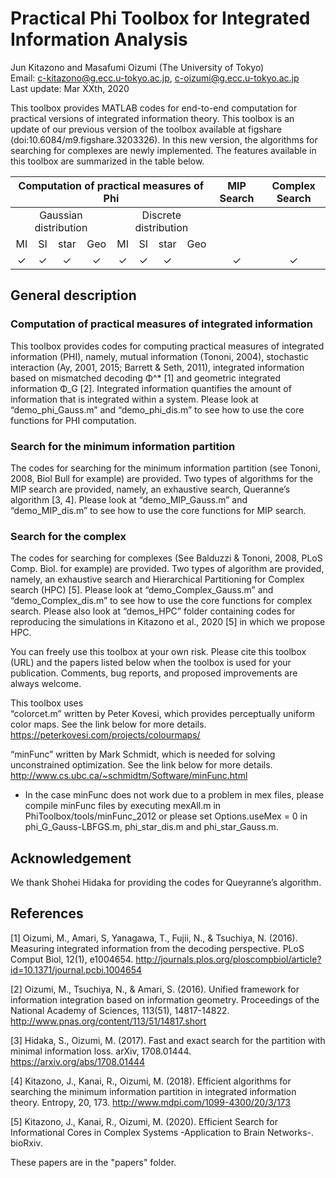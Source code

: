 # Practical Phi Toolbox for Integrated Information Analysis
Jun Kitazono and Masafumi Oizumi (The University of Tokyo)  
Email: c-kitazono@g.ecc.u-tokyo.ac.jp, c-oizumi@g.ecc.u-tokyo.ac.jp  
Last update: Mar XXth, 2020  

This toolbox provides MATLAB codes for end-to-end computation for practical versions of integrated information theory. This toolbox is an update of our previous version of the toolbox available at figshare (doi:10.6084/m9.figshare.3203326). In this new version, the algorithms for searching for complexes are newly implemented. The features available in this toolbox are summarized in the table below.


<table>
    <thead>
        <tr align='center'>
            <th colspan=8>Computation of practical measures of Phi</th> <th>MIP Search</th> <th>Complex Search</th>
        </tr>
    </thead>
    <tbody>
        <tr align='center'>
            <td colspan=4>Gaussian distribution</td>
            <td colspan=4>Discrete distribution</td>
            <td rowspan=2></td>
            <td rowspan=2></td>
        </tr>
        <tr align='center'>
            <td>MI</td>
            <td>SI</td>
            <td>star</td>
            <td>Geo</td>
            <td>MI</td>
            <td>SI</td>
            <td>star</td>
            <td>Geo</td>
        </tr>
        <tr align='center'>
            <td>&#10003;</td> <!-- Gaussian -->
            <td>&#10003;</td>
            <td>&#10003;</td>
            <td>&#10003;</td>
            <td>&#10003;</td> <!-- Discrete -->
            <td>&#10003;</td>
            <td>&#10003;</td>
            <td></td>
            <td>&#10003;</td> <!-- MIP Search -->
            <td>&#10003;</td> <!-- Complex Search -->
        </tr>
    </tbody>
</table>

## General description

### Computation of practical measures of integrated information
This toolbox provides codes for computing practical measures of integrated information (PHI), namely, mutual information (Tononi, 2004), stochastic interaction (Ay, 2001, 2015; Barrett & Seth, 2011), integrated information based on mismatched decoding Φ^* [1] and geometric integrated information Φ_G [2]. Integrated information quantifies the amount of information that is integrated within a system. Please look at “demo_phi_Gauss.m” and “demo_phi_dis.m” to see how to use the core functions for PHI computation. 

### Search for the minimum information partition
The codes for searching for the minimum information partition (see Tononi, 2008, Biol Bull for example) are provided. Two types of algorithms for the MIP search are provided, namely, an exhaustive search, Queranne’s algorithm [3, 4]. Please look at “demo_MIP_Gauss.m” and “demo_MIP_dis.m” to see how to use the core functions for MIP search.


### Search for the complex
The codes for searching for complexes (See Balduzzi & Tononi, 2008, PLoS Comp. Biol. for example) are provided. Two types of algorithm are provided, namely, an exhaustive search and Hierarchical Partitioning for Complex search (HPC) [5]. Please look at “demo_Complex_Gauss.m” and “demo_Complex_dis.m” to see how to use the core functions for complex search. Please also look at “demos_HPC” folder containing codes for reproducing the simulations in Kitazono et al., 2020 [5] in which we propose HPC.

You can freely use this toolbox at your own risk. Please cite this toolbox (URL) and the papers listed below when the toolbox is used for your publication. Comments, bug reports, and proposed improvements are always welcome. 


This toolbox uses  
“colorcet.m” written by Peter Kovesi, which provides perceptually uniform color maps. See the link below for more details. 
https://peterkovesi.com/projects/colourmaps/  

“minFunc” written by Mark Schmidt, which is needed for solving unconstrained optimization. See the link below for more details. 
http://www.cs.ubc.ca/~schmidtm/Software/minFunc.html
- In the case minFunc does not work due to a problem in mex files, please compile minFunc files by executing mexAll.m in PhiToolbox/tools/minFunc_2012 or please set Options.useMex = 0 in phi_G_Gauss-LBFGS.m, phi_star_dis.m and phi_star_Gauss.m. 


## Acknowledgement
We thank Shohei Hidaka for providing the codes for Queyranne’s algorithm. 


## References
[1] Oizumi, M., Amari, S, Yanagawa, T., Fujii, N., & Tsuchiya, N. (2016). Measuring integrated information from the decoding perspective. PLoS Comput Biol, 12(1), e1004654. http://journals.plos.org/ploscompbiol/article?id=10.1371/journal.pcbi.1004654

[2] Oizumi, M., Tsuchiya, N., & Amari, S. (2016). Unified framework for information integration based on information geometry. Proceedings of the National Academy of Sciences, 113(51), 14817-14822. http://www.pnas.org/content/113/51/14817.short

[3] Hidaka, S., Oizumi, M. (2017). Fast and exact search for the partition with minimal information loss. arXiv, 1708.01444. https://arxiv.org/abs/1708.01444

[4] Kitazono, J., Kanai, R., Oizumi, M. (2018). Efficient algorithms for searching the minimum information partition in integrated information theory. Entropy, 20, 173. 
http://www.mdpi.com/1099-4300/20/3/173

[5] Kitazono, J., Kanai, R., Oizumi, M. (2020). Efficient Search for Informational Cores in Complex Systems -Application to Brain Networks-. bioRxiv.

These papers are in the "papers" folder. 




